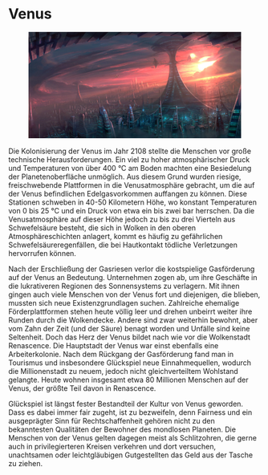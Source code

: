 # Venus

<figure><img src="/books/basic-rules/appendix-character-origin/venus/venus.png" alt="Renascence, Hauptstadt der Venus, 2279"><figcaption></figcaption></figure>

Die Kolonisierung der Venus im Jahr 2108 stellte die Menschen vor große technische Herausforderungen. Ein viel zu hoher atmosphärischer Druck und Temperaturen von über 400 °C am Boden machten eine Besiedelung der Planetenoberfläche unmöglich. Aus diesem Grund wurden riesige, freischwebende Plattformen in die Venusatmosphäre gebracht, um die auf der Venus befindlichen Edelgasvorkommen auffangen zu können. Diese Stationen schweben in 40-50 Kilometern Höhe, wo konstant Temperaturen von 0 bis 25 °C und ein Druck von etwa ein bis zwei bar herrschen. Da die Venusatmosphäre auf dieser Höhe jedoch zu bis zu drei Vierteln aus Schwefelsäure besteht, die sich in Wolken in den oberen Atmosphäreschichten anlagert, kommt es häufig zu gefährlichen Schwefelsäureregenfällen, die bei Hautkontakt tödliche Verletzungen hervorrufen können.

Nach der Erschließung der Gasriesen verlor die kostspielige Gasförderung auf der Venus an Bedeutung. Unternehmen zogen ab, um ihre Geschäfte in die lukrativeren Regionen des Sonnensystems zu verlagern. Mit ihnen gingen auch viele Menschen von der Venus fort und diejenigen, die blieben, mussten sich neue Existenzgrundlagen suchen. Zahlreiche ehemalige Förderplattformen stehen heute völlig leer und drehen unbeirrt weiter ihre Runden durch die Wolkendecke. Andere sind zwar weiterhin bewohnt, aber vom Zahn der Zeit (und der Säure) benagt worden und Unfälle sind keine Seltenheit. Doch das Herz der Venus bildet nach wie vor die Wolkenstadt Renascence. Die Hauptstadt der Venus war einst ebenfalls eine Arbeiterkolonie. Nach dem Rückgang der Gasförderung fand man in Tourismus und insbesondere Glückspiel neue Einnahmequellen, wodurch die Millionenstadt zu neuem, jedoch nicht gleichverteiltem Wohlstand gelangte. Heute wohnen insgesamt etwa 80 Millionen Menschen auf der Venus, der größte Teil davon in Renascence.

Glückspiel ist längst fester Bestandteil der Kultur von Venus geworden. Dass es dabei immer fair zugeht, ist zu bezweifeln, denn Fairness und ein ausgeprägter Sinn für Rechtschaffenheit gehören nicht zu den bekanntesten Qualitäten der Bewohner des mondlosen Planeten. Die Menschen von der Venus gelten dagegen meist als Schlitzohren, die gerne auch in privilegierteren Kreisen verkehren und dort versuchen, unachtsamen oder leichtgläubigen Gutgestellten das Geld aus der Tasche zu ziehen.
